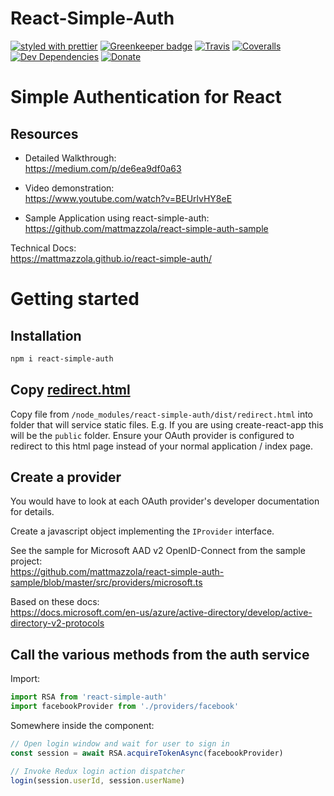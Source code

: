 # React-Simple-Auth

[![styled with prettier](https://img.shields.io/badge/styled_with-prettier-ff69b4.svg)](https://github.com/prettier/prettier)
[![Greenkeeper badge](https://badges.greenkeeper.io/alexjoverm/typescript-library-starter.svg)](https://greenkeeper.io/)
[![Travis](https://img.shields.io/travis/alexjoverm/typescript-library-starter.svg)](https://travis-ci.org/alexjoverm/typescript-library-starter)
[![Coveralls](https://img.shields.io/coveralls/alexjoverm/typescript-library-starter.svg)](https://coveralls.io/github/alexjoverm/typescript-library-starter)
[![Dev Dependencies](https://david-dm.org/alexjoverm/typescript-library-starter/dev-status.svg)](https://david-dm.org/alexjoverm/typescript-library-starter?type=dev)
[![Donate](https://img.shields.io/badge/donate-paypal-blue.svg)](https://paypal.me/AJoverMorales)

# Simple Authentication for React

## Resources

- Detailed Walkthrough: \
https://medium.com/p/de6ea9df0a63

- Video demonstration: \
https://www.youtube.com/watch?v=BEUrlvHY8eE

- Sample Application using react-simple-auth: \
https://github.com/mattmazzola/react-simple-auth-sample

Technical Docs: \
https://mattmazzola.github.io/react-simple-auth/

# Getting started

## Installation
```bash
npm i react-simple-auth
```
## Copy [redirect.html](https://github.com/mattmazzola/react-simple-auth/blob/master/static/redirect.html)
Copy file from `/node_modules/react-simple-auth/dist/redirect.html` into folder that will service static files. E.g. If you are using create-react-app this will be the `public` folder.  Ensure your OAuth provider is configured to redirect to this html page instead of your normal application / index page.

## Create a provider
You would have to look at each OAuth provider's developer documentation for details.

Create a javascript object implementing the `IProvider` interface.

See the sample for Microsoft AAD v2 OpenID-Connect from the sample project: \
https://github.com/mattmazzola/react-simple-auth-sample/blob/master/src/providers/microsoft.ts

Based on these docs: \
https://docs.microsoft.com/en-us/azure/active-directory/develop/active-directory-v2-protocols

## Call the various methods from the auth service

Import:
```typescript
import RSA from 'react-simple-auth'
import facebookProvider from './providers/facebook'
```

Somewhere inside the component:
```typescript
// Open login window and wait for user to sign in
const session = await RSA.acquireTokenAsync(facebookProvider)

// Invoke Redux login action dispatcher
login(session.userId, session.userName)
```

